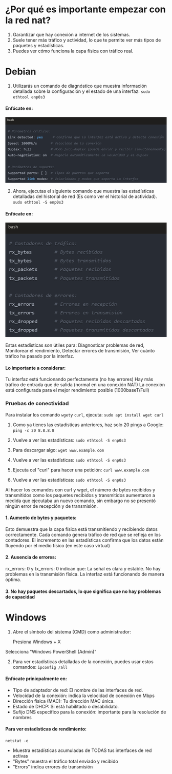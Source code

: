 # ¿Por qué es importante empezar con la red nat?
1. Garantizar que hay conexión a internet de los sistemas.
2. Suele tener más tráfico y actividad, lo que te permite ver más tipos de paquetes y estadísticas.
3. Puedes ver cómo funciona la capa física con tráfico real.

# Debian
1. Utilizarás un comando de diagnóstico que muestra información detallada sobre la configuración y el estado de una interfaz:
  ``sudo ethtool enp0s3`` 
#### Enfócate en:
<img src="https://github.com/GandalfTercero/Laboratorio-Modelo-OSI/blob/70b3e7f94d5737bef285716b36a122c62bef50cf/Capa%201/Capturas/1.1.png"></img>

2. Ahora, ejecutas el siguiente comando que muestra las estadísticas detalladas del historial de red (Es como ver el historial de actividad).
``sudo ethtool -S enp0s3``
#### Enfócate en:
<img src="https://github.com/GandalfTercero/Laboratorio-Modelo-OSI/blob/70b3e7f94d5737bef285716b36a122c62bef50cf/Capa%201/Capturas/1.2.png"></img>

Estas estadísticas son útiles para: Diagnosticar problemas de red, Monitorear el rendimiento, Detectar errores de transmisión, Ver cuánto tráfico ha pasado por la interfaz.
#### Lo importante a considerar:
Tu interfaz está funcionando perfectamente (no hay errores)
Hay más tráfico de entrada que de salida (normal en una conexión NAT)
La conexión está configurada para el mejor rendimiento posible (1000baseT/Full)

### Pruebas de conectividad
Para instalar los comando ``wget``y ``curl``, ejecuta:
``sudo apt install wget curl``

1. Como ya tienes las estadísticas anteriores, haz solo 20 pings a Google:
   ``ping -c 20 8.8.8.8``
   
3. Vuelve a ver las estadísticas:
   ``sudo ethtool -S enp0s3``

4. Para descargar algo:
   ``wget www.example.com``

5. Vuelve a ver las estadísticas:
   ``sudo ethtool -S enp0s3``

6. Ejecuta cel "curl" para hacer una petición:
   ``curl www.example.com``

7. Vuelve a ver las estadísticas:
   ``sudo ethtool -S enp0s3``

Al hacer los comandos con curl y wget, el número de bytes recibidos y transmitidos como los paquetes recibidos y transmitidos aumentaron a medida que ejecutaba un nuevo comando, sin embargo no se presentó ningún error de recepción y de transmisión.

#### 1. Aumento de bytes y paquetes:
Esto demuestra que la capa física está transmitiendo y recibiendo datos correctamente.
Cada comando genera tráfico de red que se refleja en los contadores.
El incremento en las estadísticas confirma que los datos están fluyendo por el medio físico (en este caso virtual)

#### 2. Ausencia de errores:
rx_errors: 0 y tx_errors: 0 indican que:
La señal es clara y estable.
No hay problemas en la transmisión física.
La interfaz está funcionando de manera óptima.

#### 3. No hay paquetes descartados, lo que significa que no hay problemas de capacidad

# Windows
1. Abre el símbolo del sistema (CMD) como administrador:

    Presiona Windows + X
   
Selecciona "Windows PowerShell (Admin)"

2. Para ver estadísticas detalladas de la conexión, puedes usar estos comandos:
``ipconfig /all``
#### Enfócate prinicpalmente en:

- Tipo de adaptador de red: El nombre de las interfaces de red.
- Velocidad de la conexión: indica la velocidad de conexión en Mbps
- Dirección física (MAC): Tu dirección MAC única.
- Estado de DHCP: Si está habilitado o desabilidato.
- Sufijo DNS específico para la conexión: importante para la resolución de nombres

#### Para ver estadísticas de rendimiento:
``netstat -e``

- Muestra estadísticas acumuladas de TODAS tus interfaces de red activas
- "Bytes" muestra el tráfico total enviado y recibido
- "Errors" indica errores de transmisión

